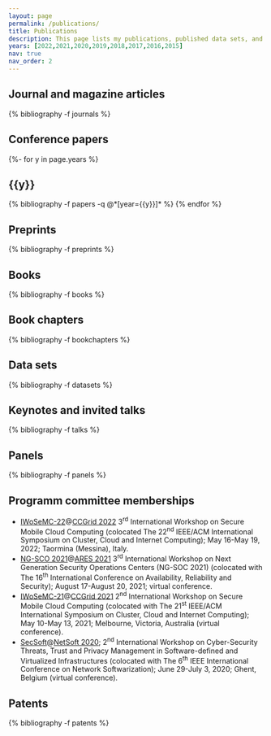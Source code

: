 ```yaml
---
layout: page
permalink: /publications/
title: Publications
description: This page lists my publications, published data sets, and other research activities by category in reverse chronological order.
years: [2022,2021,2020,2019,2018,2017,2016,2015]
nav: true
nav_order: 2
---
```

<!-- _pages/publications.md -->
<div class="publications">

<h2 align="left">Journal and magazine articles</h2>

{% bibliography -f journals %}

<h2 align="left">Conference papers</h2>

{%- for y in page.years %}
  <h2 class="year">{{y}}</h2>
  {% bibliography -f papers -q @*[year={{y}}]* %}
{% endfor %}

<h2 align="left">Preprints</h2>

{% bibliography -f preprints %}

<h2 align="left">Books</h2>

{% bibliography -f books %}

<h2 align="left">Book chapters</h2>

{% bibliography -f bookchapters %}

<h2 align="left">Data sets</h2>

{% bibliography -f datasets %}

<h2 align="left">Keynotes and invited talks</h2>

{% bibliography -f talks %}

<h2 align="left">Panels</h2>

{% bibliography -f panels %}

<h2 align="left">Programm committee memberships</h2>

<ul>
<li><a href="https://iwosemc.eu/">IWoSeMC-22</a>@<a href="https://fcrlab.unime.it/ccgrid22/">CCGrid 2022</a> 3<sup>rd</sup> International Workshop on Secure Mobile Cloud Computing (colocated The 22<sup>nd</sup> IEEE/ACM International Symposium on Cluster, Cloud and Internet Computing); May 16-May 19, 2022; Taormina (Messina), Italy.</li>

<li><a href="https://2021.ares-conference.eu/workshops-eu-symposium/ng-soc-2021/index.html">NG-SCO 2021</a>@<a href="https://2021.ares-conference.eu/">ARES 2021</a> 3<sup>rd</sup> International Workshop on Next Generation Security Operations Centers (NG-SOC 2021)  (colocated with The 16<sup>th</sup> International Conference on Availability, Reliability and Security); August 17-August 20, 2021; virtual conference.</li>

<li><a href="https://2021.iwosemc.eu/">IWoSeMC-21</a>@<a href="http://cloudbus.org/ccgrid2021/">CCGrid 2021</a> 2<sup>nd</sup> International Workshop on Secure Mobile Cloud Computing (colocated with The 21<sup>st</sup> IEEE/ACM International Symposium on Cluster, Cloud and Internet Computing); May 10-May 13, 2021; Melbourne, Victoria, Australia (virtual conference).</li>

<li><a href="https://www.astrid-project.eu/secsoft/tpc.html">SecSoft</a>@<a href="https://netsoft2020.ieee-netsoft.org/">NetSoft 2020</a>; 2<sup>nd</sup> International Workshop on Cyber-Security Threats, Trust and Privacy Management in Software-defined and Virtualized Infrastructures (colocated with The 6<sup>th</sup> IEEE International Conference on Network Softwarization); June 29-July 3, 2020; Ghent, Belgium (virtual conference).</li>
</ul>

<h2 align="left">Patents</h2>

{% bibliography -f patents %}

</div>
